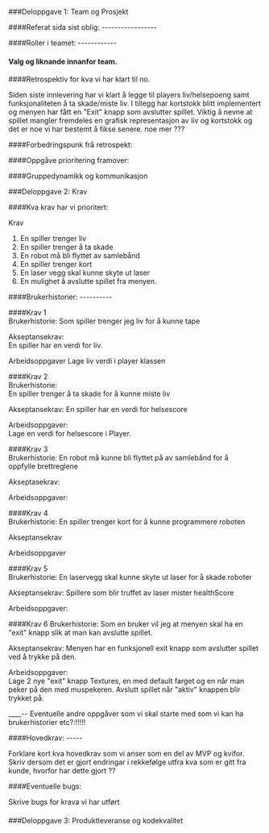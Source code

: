 ###Deloppgave 1: Team og Prosjekt

####Referat sida sist oblig: -----------------



####Roller i teamet: ------------


#### Valg og liknande innanfor team.


####Retrospektiv for kva vi har klart til no.

Siden siste innlevering har vi klart å legge til players liv/helsepoeng samt funksjonaliteten å ta skade/miste liv. I tillegg 
har kortstokk blitt implementert og menyen har fått en "Exit" knapp som avslutter spillet. Viktig å nevne at spillet mangler fremdeles en grafisk representasjon av liv og kortstokk og det er noe vi har bestemt å fikse senere. noe mer ???

####Forbedringspunk frå retrospekt:



####Oppgåve prioritering framover:



####Gruppedynamikk og kommunikasjon


###Deloppgave 2: Krav


####Kva krav har vi prioritert:

Krav	
1.	En spiller trenger liv 	
2.	En spiller trenger å ta skade	
3.	En robot må bli flyttet av samlebånd 	
4.	En spiller trenger kort 	
5.	En laser vegg skal kunne skyte ut laser
6. En mulighet å avslutte spillet fra menyen.

####Brukerhistorier: ----------


####Krav 1 	
Brukerhistorie:	
Som spiller trenger jeg liv for å kunne tape	

Akseptansekrav: 	
En spiller har en verdi for liv. 	

Arbeidsoppgaver	
Lage liv verdi i player klassen 	

####Krav 2	
Brukerhistorie: 	
En spiller trenger å ta skade for å kunne miste liv 	

Akseptansekrav:	
En spiller har en verdi for helsescore	

Arbeidsoppgaver:	
Lage en verdi for helsescore i Player.	

####Krav 3	
Brukerhistorie:	
En robot må kunne bli flyttet på av samlebånd for å 	
oppfylle brettreglene	

Akseptasekrav:	

Arbeidsoppgaver:	

####Krav 4	
Brukerhistorie:	
En spiller trenger kort for å kunne programmere roboten	

Akseptansekrav	

Arbeidsoppgaver	


####Krav 5 	
Brukerhistorie:	
En laservegg skal kunne skyte ut laser for å skade roboter	

Akseptansekrav:	
Spillere som blir truffet av laser mister healthScore	

Arbeidsoppgaver:	

####Krav 6
Brukerhistorie:	
Som en bruker vil jeg at menyen skal ha en "exit" knapp slik at man kan avslutte spillet.

Akseptansekrav:	
Menyen har en funksjonell exit knapp som avslutter spillet ved å trykke på den.	

Arbeidsoppgaver:	
Lage 2 nye "exit" knapp Textures, en med default farget og en når man peker på den med muspekeren. Avslutt spillet når "aktiv" knappen blir trykket på.

______-_-_ Eventuelle andre oppgåver som vi skal starte med som vi kan ha brukerhistorier etc?:!!!!!



####Hovedkrav: -----

Forklare kort kva hovedkrav som vi anser som en del av MVP og kvifor. Skriv dersom det er gjort endringar i rekkefølge utfra 
kva som er gitt fra kunde, hvorfor har dette gjort ??



####Eventuelle bugs: 

Skrive bugs for krava vi har utført



####



###Deloppgave 3: Produktleveranse og kodekvalitet

